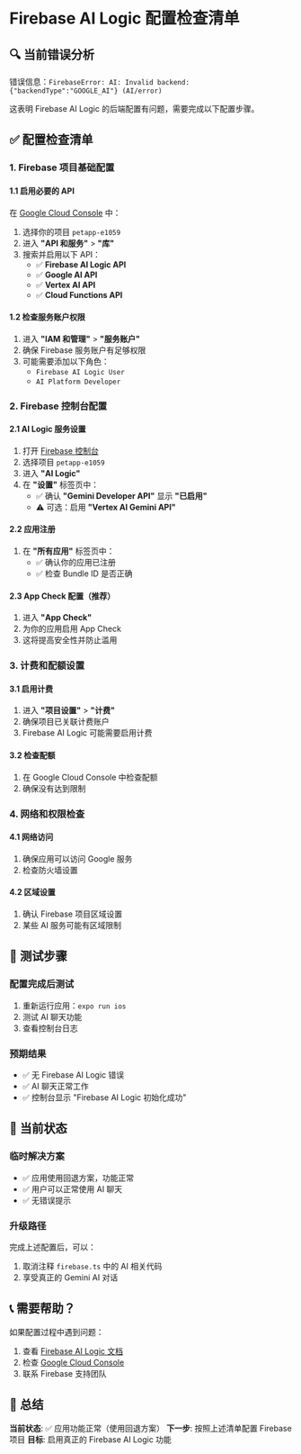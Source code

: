 # Firebase AI Logic 配置检查清单

## 🔍 **当前错误分析**

错误信息：`FirebaseError: AI: Invalid backend: {"backendType":"GOOGLE_AI"} (AI/error)`

这表明 Firebase AI Logic 的后端配置有问题，需要完成以下配置步骤。

## ✅ **配置检查清单**

### **1. Firebase 项目基础配置**

#### **1.1 启用必要的 API**
在 [Google Cloud Console](https://console.cloud.google.com/) 中：

1. 选择你的项目 `petapp-e1059`
2. 进入 **"API 和服务"** > **"库"**
3. 搜索并启用以下 API：
   - ✅ **Firebase AI Logic API**
   - ✅ **Google AI API**
   - ✅ **Vertex AI API**
   - ✅ **Cloud Functions API**

#### **1.2 检查服务账户权限**
1. 进入 **"IAM 和管理"** > **"服务账户"**
2. 确保 Firebase 服务账户有足够权限
3. 可能需要添加以下角色：
   - `Firebase AI Logic User`
   - `AI Platform Developer`

### **2. Firebase 控制台配置**

#### **2.1 AI Logic 服务设置**
1. 打开 [Firebase 控制台](https://console.firebase.google.com/)
2. 选择项目 `petapp-e1059`
3. 进入 **"AI Logic"**
4. 在 **"设置"** 标签页中：
   - ✅ 确认 **"Gemini Developer API"** 显示 **"已启用"**
   - ⚠️ 可选：启用 **"Vertex AI Gemini API"**

#### **2.2 应用注册**
1. 在 **"所有应用"** 标签页中：
   - ✅ 确认你的应用已注册
   - ✅ 检查 Bundle ID 是否正确

#### **2.3 App Check 配置（推荐）**
1. 进入 **"App Check"**
2. 为你的应用启用 App Check
3. 这将提高安全性并防止滥用

### **3. 计费和配额设置**

#### **3.1 启用计费**
1. 进入 **"项目设置"** > **"计费"**
2. 确保项目已关联计费账户
3. Firebase AI Logic 可能需要启用计费

#### **3.2 检查配额**
1. 在 Google Cloud Console 中检查配额
2. 确保没有达到限制

### **4. 网络和权限检查**

#### **4.1 网络访问**
1. 确保应用可以访问 Google 服务
2. 检查防火墙设置

#### **4.2 区域设置**
1. 确认 Firebase 项目区域设置
2. 某些 AI 服务可能有区域限制

## 🧪 **测试步骤**

### **配置完成后测试**
1. 重新运行应用：`expo run ios`
2. 测试 AI 聊天功能
3. 查看控制台日志

### **预期结果**
- ✅ 无 Firebase AI Logic 错误
- ✅ AI 聊天正常工作
- ✅ 控制台显示 "Firebase AI Logic 初始化成功"

## 🔄 **当前状态**

### **临时解决方案**
- ✅ 应用使用回退方案，功能正常
- ✅ 用户可以正常使用 AI 聊天
- ✅ 无错误提示

### **升级路径**
完成上述配置后，可以：
1. 取消注释 `firebase.ts` 中的 AI 相关代码
2. 享受真正的 Gemini AI 对话

## 📞 **需要帮助？**

如果配置过程中遇到问题：
1. 查看 [Firebase AI Logic 文档](https://firebase.google.com/docs/ai)
2. 检查 [Google Cloud Console](https://console.cloud.google.com/)
3. 联系 Firebase 支持团队

## 🎯 **总结**

**当前状态**: ✅ 应用功能正常（使用回退方案）
**下一步**: 按照上述清单配置 Firebase 项目
**目标**: 启用真正的 Firebase AI Logic 功能 